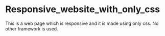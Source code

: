 # Responsive_website_with_only_css
This is a web page which is responsive and it is made using only css. No other framework is used.
